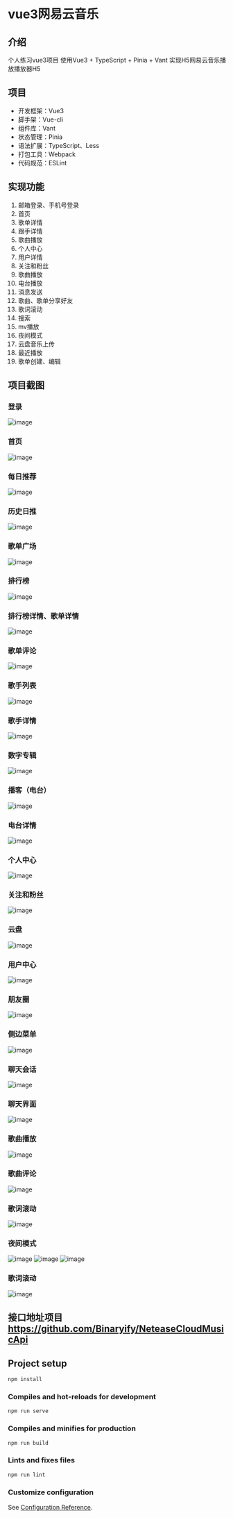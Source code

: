 # vue3网易云音乐

## 介绍
个人练习vue3项目 使用Vue3 + TypeScript + Pinia + Vant 
实现H5网易云音乐播放播放器H5
## 项目
- 开发框架：Vue3
- 脚手架：Vue-cli
- 组件库：Vant
- 状态管理：Pinia
- 语法扩展：TypeScript、Less
- 打包工具：Webpack
- 代码规范：ESLint

## 实现功能
1. 邮箱登录、手机号登录
2. 首页
3. 歌单详情
4. 跟手详情
5. 歌曲播放
6. 个人中心
7. 用户详情
8. 关注和粉丝
9. 歌曲播放
10. 电台播放
11. 消息发送
12. 歌曲、歌单分享好友
13. 歌词滚动
14. 搜索
15. mv播放
16. 夜间模式
17. 云盘音乐上传
18. 最近播放
19. 歌单创建、编辑

## 项目截图
### 登录
![image](./screenshot/login.jpg)
### 首页
![image](./screenshot/home.jpg)
### 每日推荐
![image](./screenshot/days.jpg)
### 历史日推
![image](./screenshot/history.jpg)
### 歌单广场
![image](./screenshot/sheetSquare.jpg)
### 排行榜
![image](./screenshot/toplist.jpg)
### 排行榜详情、歌单详情
![image](./screenshot/sheetDetail.jpg)
### 歌单评论
![image](./screenshot/comment.jpg)
### 歌手列表
![image](./screenshot/singerlist.jpg)
### 歌手详情
![image](./screenshot/singerDetail.jpg)
### 数字专辑
![image](./screenshot/digitAlbum.jpg)
### 播客（电台）
![image](./screenshot/boke.jpg)
### 电台详情
![image](./screenshot/djdetail.jpg)
### 个人中心
![image](./screenshot/mine.jpg)
### 关注和粉丝
![image](./screenshot/guanzhu.jpg)
### 云盘
![image](./screenshot/cloud.jpg)
### 用户中心
![image](./screenshot/userInfo.jpg)
### 朋友圈
![image](./screenshot/event.jpg)
### 侧边菜单
![image](./screenshot/event.jpg)
### 聊天会话
![image](./screenshot/conversation.jpg)
### 聊天界面
![image](./screenshot/msg.jpg)
### 歌曲播放
![image](./screenshot/player.jpg)
### 歌曲评论
![image](./screenshot/songComment.jpg)
### 歌词滚动
![image](./screenshot/lyric.jpg)
### 夜间模式
![image](./screenshot/dark01.jpg)
![image](./screenshot/dark02.jpg)
![image](./screenshot/dark03.jpg)
### 歌词滚动
![image](./screenshot/lyric.jpg)



## 接口地址项目 https://github.com/Binaryify/NeteaseCloudMusicApi

## Project setup
```
npm install
```

### Compiles and hot-reloads for development
```
npm run serve
```

### Compiles and minifies for production
```
npm run build
```

### Lints and fixes files
```
npm run lint
```

### Customize configuration
See [Configuration Reference](https://cli.vuejs.org/config/).

